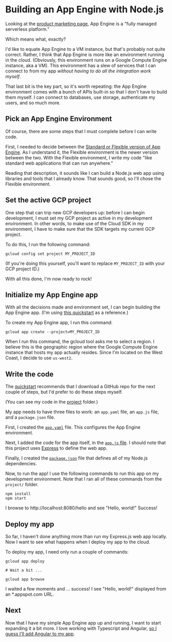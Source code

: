 # Building an App Engine with Node.js

Looking at the [product marketing page](https://cloud.google.com/appengine/),
App Engine is a "fully managed serverless platform."

Which means what, exactly?

I'd like to equate App Engine to a VM instance, but that's probably not
quite correct. Rather, I think that App Engine is more like an environment
running in the cloud. (Obviously, this environment runs on a Google Compute Engine instance, aka a VM). This environment has a slew of services that I can
connect to from my app *without having to do all the integration work myself*.

That last bit is the key part, so it's worth repeating: the App Engine
environment comes with a bunch of APIs built-in so that I don't have to build
them myself. I can connect to databases, use storage, authenticate my users,
and so much more.

## Pick an App Engine Environment

Of course, there are some steps that I must complete before I can write code.

First, I needed to decide between the
[Standard or Flexible version of App Engine](https://cloud.google.com/appengine/docs/flexible/go/flexible-for-standard-users#similarities_and_key_differences).
As I understand it, the Flexible environment is the newer version between the
two. With the Flexible environment, I write my code "like standard web applications that can run anywhere."

Reading that description, it sounds like I can build a Node.js web app using
libraries and tools that I already know. That sounds good, so I'll chose the
Flexible environment.

## Set the active GCP project

One step that can trip new GCP developers up: before I can begin development,
I must set my GCP project as active in my development environment. In
other words, to make use of the Cloud SDK in my environment, I have to
make sure that the SDK targets my current GCP project.

To do this, I run the following command:

```
gcloud config set project MY_PROJECT_ID
```

(If you're doing this yourself, you'll want to replace `MY_PROJECT_ID` with
your GCP project ID.)

With all this done, I'm now ready to rock!

## Initialize my App Engine app

With all the decisions made and environment set, I can begin building the
App Engine app. (I'm using
[this quickstart](https://cloud.google.com/appengine/docs/flexible/nodejs/quickstart#before-you-begin)
as a reference.)

To create my App Engine app, I run this command:

```
gcloud app create --project=MY_PROJECT_ID
```

When I run this command, the gcloud tool asks me to select a region. I believe
this is the geographic region where the Google Compute Engine instance that
hosts my app actually resides. Since I'm located on the West Coast, I decide
to use `us-west2`.

## Write the code

The
[quickstart](https://cloud.google.com/appengine/docs/flexible/nodejs/quickstart#before-you-begin)
recommends that I download a GitHub repo for the next couple of steps, but
I'd prefer to do these steps myself.

(You can see my code in the [project](../project) folder.)

My app needs to have three files to work: an `app.yaml` file, an `app.js`
file, and a `package.json` file.

First, I created the [`app.yaml`](../project/app.yaml) file. This configures
the App Engine environment.

Next, I added the code for the app itself, in the
[`app.js` file](../project/app.js). I should note that this project uses
[Express](https://expressjs.com/) to define the web app.

Finally, I created the [`package.json`](../project/package.json) file
that defines all of my Node.js dependencies.

Now, to run the app! I use the following commands to run this app on
my development environment. Note that I ran all of these commands from the
`project/` folder.

```
npm install
npm start
```

I browse to http://localhost:8080/hello and see "Hello, world!" Success!

## Deploy my app

So far, I haven't done anything more than run my Express.js web app locally.
Now I want to see what happens when I deploy my app to the cloud.

To deploy my app, I need only run a couple of commands:

```
gcloud app deploy

# Wait a bit ...

gcloud app browse

```

I waited a few moments and ... success! I see "Hello, world!" displayed from an
*.appspot.com URL.

## Next

Now that I have my simple App Engine app up and running, I want to start
expanding it a bit more. I love working with Typescript and Angular,
[so I guess I'll add Angular to my app](angular.md).